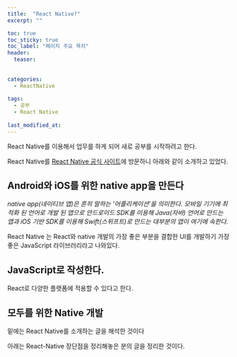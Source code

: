 ```yaml
---
title:  "React Native?"
excerpt: ""

toc: true
toc_sticky: true
toc_label: "페이지 주요 목차"
header:
  teaser: 
  
  
categories:
  - ReactNative
  
tags:
  - 공부
  - React Native
  
last_modified_at: 
---
```


React Native를 이용해서 업무를 하게 되어 새로 공부를 시작하려고 한다.

React Native를 [React Native 공식 사이트](https://reactnative.dev/)에 방문하니 아래와 같이 소개하고 있었다.

## Android와 iOS를 위한 native app을 만든다

*native app(네이티브 앱)은 흔히 말하는 '어플리케이션'을 의미한다. 모바일 기기에 최적화 된 언어로 개발 된 앱으로 안드로이드 SDK를 이용해 Java(자바) 언어로 만드는 앱과 iOS 기반 SDK를 이용해 Swift(스위프트)로 만드는 대부분의 앱이 여기에 속한다.*

React Native 는 React와 native 개발의 가장 좋은 부분을 결합한 UI를 개발하기 가장 좋은 JavaScript 라이브러리라고 나와있다.

## JavaScript로 작성한다.

React로 다양한 플랫폼에 적용할 수 있다고 한다. 


## 모두를 위한 Native 개발

밑에는 React Native를 소개하는 글을 해석한 것이다

아래는 React-Native 장단점을 정리해놓은 분의 글을 정리한 것이다.





